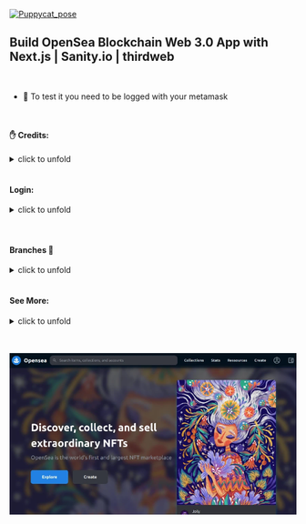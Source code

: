 [![Puppycat_pose](https://emoji.gg/assets/emoji/8285-puppycat-pose.png)](https://emoji.gg/emoji/8285-puppycat-pose)

<!--
# <a href="https://emoji.gg/emoji/1385-metamask"><img src="https://emoji.gg/assets/emoji/1385-metamask.png" width="64px" height="64px" alt="metamask"></a> -->

## Build OpenSea Blockchain Web 3.0 App with Next.js | Sanity.io | thirdweb

<br>

- 🌈 To test it you need to be logged with your metamask

<br>

#### ✋ Credits:

<details>

<summary>click to unfold</summary>

<br>

Big thanks to **[CleverProgrammers](https://www.youtube.com/c/CleverProgrammer/videos)** , for sharing this **Great tutorial** on how to set up an **OpenSea Blockchain Web 3.0 App with Next.js | [Sanity.io](https://www.sanity.io/) | [thirdweb](https://thirdweb.com) | Tailwind | [Alchemy](https://www.alchemy.com/)**

<br>

##### check it out: [video tutorial](https://youtu.be/x3eRXeMB-4k)

##### Check this other tutorial:

##### [Build your own NFT marketplace like OpenSea clone with solidity,openzeppelin and polygon (SUBSCRIBE)](https://youtu.be/7Q5E6RvLlUw)

<br>

# Docs

> **Blockchain development:** Smart Contracts, security, IDE, Truffle & hardhat, Etherscan, Dapp | **NFT:** ERC's ... [all here](./z_articles.md) ✋

<br>

<br>

</details>

<br>

#### Login:

<details>
<summary>click to unfold</summary>

   <br>

#### Login in Metamask : [metamask](https://metamask.io/)

#### Login in ThirdWeb : [Thirdweb](https://bit.ly/3EJLftx)

#### Login [Opensea](https://testnets.opensea.io/)

<br>

> **yarn dev** to start server on 3000 and in **sanity**, to start server sanity on 3333 🌵 but log into: cd studio then type **sanity start**

<br>

### Fake eth

[faucets.chain](https://faucets.chain.link/rinkeby)

<br>

</details>

<br>
<br>

#### Branches 🌈

<details>
<summary>click to unfold</summary>

###### [1-yarn-default-setup](https://github.com/nadiamariduena/opensea-marketplace/tree/1-yarn-default-setup)

###### [2.sanityio-installation](https://github.com/nadiamariduena/opensea-marketplace/tree/2.sanityio-installation)

###### [3-metamask-thirweb-connection-market-nft-setup-sanity-last-details](https://github.com/nadiamariduena/opensea-marketplace/tree/3-metamask-thirweb-connection-market-nft-setup-sanity-last-details)

###### [4-header-tailwing-routing](https://github.com/nadiamariduena/opensea-marketplace/tree/4-header-tailwing-routing)

###### [5-hero-component](https://github.com/nadiamariduena/opensea-marketplace/tree/5-hero-component)

###### [6-sanity-auth-and-notification-with-toaster](https://github.com/nadiamariduena/opensea-marketplace/tree/6-sanity-auth-and-notification-with-toaster)

###### [7-collection-page-nftmodule-marketplace-listing-alchemy-dynamic.creating-user-sanity](https://github.com/nadiamariduena/opensea-marketplace/tree/7-collection-page-nftmodule-marketplace-listing-alchemy-dynamic.creating-user-sanity)

###### [8-nft-individualpath-imagevisibility-issue-purchase-button](https://github.com/nadiamariduena/opensea-marketplace/tree/8-nft-individualpath-imagevisibility-issue-purchase-button)

##### [9-deployment-cors-sanity](https://github.com/nadiamariduena/opensea-marketplace/tree/9-deployment-cors-sanity)

<br>

</details>

<br>

<!--  ok cool now how can we do it for several markets and not just one -->

#### See More:

<details>
<summary>click to unfold</summary>

<br>

#### Auth

[<img src="./z_img-read/preview-0.gif"/>]()

#### Payment

[<img src="./z_img-read/preview-site.gif"/>]()

<br>

</details>

<br>
<br>

[<img src="./z_img-read/preview-image.webp"/>]()
